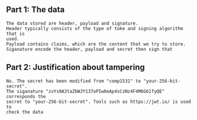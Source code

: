 ## Part 1: The data
    The data stored are header, payload and signature.
    Header typically consists of the type of toke and signing algorithm that is 
    used. 
    Payload contains claims, which are the content that we try to store.
    Siganature encode the header, payload and secret then sign that
## Part 2: Justification about tampering
    No. The secret has been modified from "comp1531" to "your-256-bit-secret".
    The siganature "zvYs0A3taZbWJY137oPIw0eAp4sCzNz4F4M6G61fyQE" corresponds the
    secret to "your-256-bit-secret". Tools such as https://jwt.io/ is used to 
    check the data